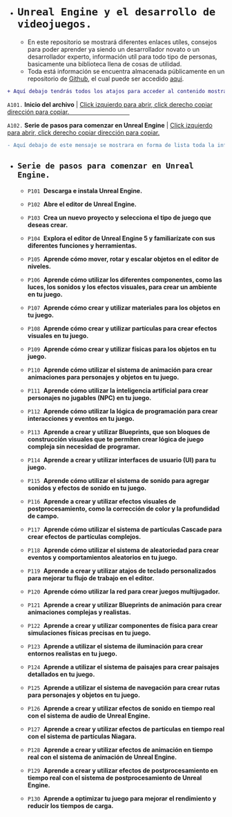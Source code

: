 - # `Unreal Engine y el desarrollo de videojuegos.`
  - En este repositorio se mostrará diferentes enlaces utíles, consejos para poder aprender ya siendo un desarrollador novato o un desarrollador experto, información utíl para todo tipo de personas, basicamente una biblioteca llena de cosas de utilidad.
  - Toda está información se encuentra almacenada públicamente en un repositorio de [Github](https://github.com/), el cual puede ser accedido [aqui](https://github.com/ReyMaxx/UnrealEngine).

```diff
+ Aquí debajo tendrás todos los atajos para acceder al contenido mostrado en está pagina.
```

`A101.` **Inicio del archivo** | [Click izquierdo para abrir, click derecho copiar dirección para copiar. ⁣ ⁣ ⁣ ⁣ ⁣ ⁣ ⁣ ⁣ ⁣ ⁣ ⁣ ⁣ ⁣ ⁣ ⁣ ⁣ ⁣ ⁣ ⁣ ⁣ ⁣ ⁣ ⁣ ⁣ ⁣ ⁣ ⁣ ⁣ ⁣ ⁣ ⁣ ⁣ ⁣ ⁣ ⁣ ⁣ ⁣ ⁣ ⁣ ⁣ ⁣ ⁣ ⁣ ⁣ ⁣ ⁣⁣ ⁣ ⁣ ⁣ ⁣ ⁣ ⁣ ⁣ ⁣ ⁣ ⁣ ⁣ ⁣ ⁣ ⁣ ⁣ ⁣ ⁣ ⁣ ⁣ ⁣ ⁣ ⁣ ⁣ ⁣ ⁣ ⁣ ⁣ ⁣ ⁣ ⁣ ⁣ ⁣ ⁣ ⁣ ⁣ ⁣ ⁣ ⁣ ⁣ ⁣ ⁣  ⁣ ⁣ ⁣ ⁣ ⁣ ⁣ ⁣ ⁣ ⁣ ⁣ ⁣ ⁣ ⁣ ⁣ ⁣ ⁣ ⁣ ⁣ ⁣ ⁣ ⁣ ⁣⁣](https://rip.omg.lol/#unreal-engine-y-el-desarrollo-de-videojuegos)

`A102.` **Serie de pasos para comenzar en Unreal Engine** | [Click izquierdo para abrir, click derecho copiar dirección para copiar.](https://rip.omg.lol/#serie-de-pasos-para-comenzar-en-unreal-engine)

```diff
- Aquí debajo de este mensaje se mostrara en forma de lista toda la información utíl que está pagina tiene para ofrecer.
```

- ## `Serie de pasos para comenzar en Unreal Engine.`

  - `P101` ⁣ ⁣ ⁣⁣ **Descarga e instala Unreal Engine.** 

  - `P102` ⁣ ⁣ ⁣⁣ **Abre el editor de Unreal Engine.**

  - `P103` ⁣ ⁣ ⁣⁣ **Crea un nuevo proyecto y selecciona el tipo de juego que deseas crear.**

  - `P104` ⁣ ⁣ ⁣⁣ **Explora el editor de Unreal Engine 5 y familiarízate con sus diferentes funciones y herramientas.**

  - `P105` ⁣ ⁣ ⁣⁣ **Aprende cómo mover, rotar y escalar objetos en el editor de niveles.**

  - `P106` ⁣ ⁣ ⁣⁣ **Aprende cómo utilizar los diferentes componentes, como las luces, los sonidos y los efectos visuales, para crear un ambiente en tu juego.**

  - `P107` ⁣ ⁣ ⁣⁣ **Aprende cómo crear y utilizar materiales para los objetos en tu juego.**

  - `P108` ⁣ ⁣ ⁣⁣ **Aprende cómo crear y utilizar partículas para crear efectos visuales en tu juego.**

  - `P109` ⁣ ⁣ ⁣⁣ **Aprende cómo crear y utilizar físicas para los objetos en tu juego.**

  - `P110` ⁣ ⁣ ⁣⁣ **Aprende cómo utilizar el sistema de animación para crear animaciones para personajes y objetos en tu juego.**

  - `P111` ⁣ ⁣ ⁣⁣ **Aprende cómo utilizar la inteligencia artificial para crear personajes no jugables (NPC) en tu juego.**

  - `P112` ⁣ ⁣ ⁣⁣ **Aprende cómo utilizar la lógica de programación para crear interacciones y eventos en tu juego.**

  - `P113` ⁣ ⁣ ⁣⁣ **Aprende a crear y utilizar Blueprints, que son bloques de construcción visuales que te permiten crear lógica de juego compleja sin necesidad de programar.**

  - `P114` ⁣ ⁣ ⁣⁣ **Aprende a crear y utilizar interfaces de usuario (UI) para tu juego.**

  - `P115` ⁣ ⁣ ⁣⁣ **Aprende cómo utilizar el sistema de sonido para agregar sonidos y efectos de sonido en tu juego.**

  - `P116` ⁣ ⁣ ⁣⁣ **Aprende a crear y utilizar efectos visuales de postprocesamiento, como la corrección de color y la profundidad de campo.**

  - `P117` ⁣ ⁣ ⁣⁣ **Aprende cómo utilizar el sistema de partículas Cascade para crear efectos de partículas complejos.**

  - `P118` ⁣ ⁣ ⁣⁣ **Aprende cómo utilizar el sistema de aleatoriedad para crear eventos y comportamientos aleatorios en tu juego.**

  - `P119` ⁣ ⁣ ⁣⁣ **Aprende a crear y utilizar atajos de teclado personalizados para mejorar tu flujo de trabajo en el editor.**

  - `P120` ⁣ ⁣ ⁣⁣ **Aprende cómo utilizar la red para crear juegos multijugador.**

  - `P121` ⁣ ⁣ ⁣⁣ **Aprende a crear y utilizar Blueprints de animación para crear animaciones complejas y realistas.**

  - `P122` ⁣ ⁣ ⁣⁣ **Aprende a crear y utilizar componentes de física para crear simulaciones físicas precisas en tu juego.**

  - `P123` ⁣ ⁣ ⁣⁣ **Aprende a utilizar el sistema de iluminación para crear entornos realistas en tu juego.**

  - `P124` ⁣ ⁣ ⁣⁣ **Aprende a utilizar el sistema de paisajes para crear paisajes detallados en tu juego.**

  - `P125` ⁣ ⁣ ⁣⁣ **Aprende a utilizar el sistema de navegación para crear rutas para personajes y objetos en tu juego.**

  - `P126` ⁣ ⁣ ⁣⁣ **Aprende a crear y utilizar efectos de sonido en tiempo real con el sistema de audio de Unreal Engine.**

  - `P127` ⁣ ⁣ ⁣⁣ **Aprende a crear y utilizar efectos de partículas en tiempo real con el sistema de partículas Niagara.**

  - `P128` ⁣ ⁣ ⁣⁣ **Aprende a crear y utilizar efectos de animación en tiempo real con el sistema de animación de Unreal Engine.**

  - `P129` ⁣ ⁣ ⁣⁣ **Aprende a crear y utilizar efectos de postprocesamiento en tiempo real con el sistema de postprocesamiento de Unreal Engine.**

  - `P130` ⁣ ⁣ ⁣⁣ **Aprende a optimizar tu juego para mejorar el rendimiento y reducir los tiempos de carga.**
